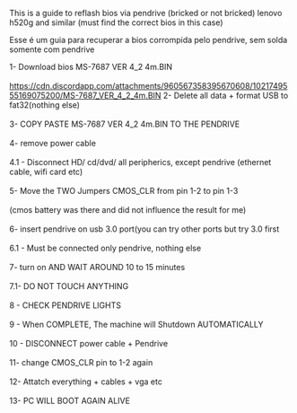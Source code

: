 This is a guide to reflash bios via pendrive (bricked or not bricked) 
lenovo h520g and similar (must find the correct bios in this case)

Esse é um guia para recuperar a bios corrompida pelo pendrive, sem solda somente com pendrive

1- Download bios MS-7687 VER 4_2  4m.BIN<br><br> https://cdn.discordapp.com/attachments/960567358395670608/1021749555169075200/MS-7687_VER_4_2_4m.BIN 
2- Delete all data + format USB to fat32(nothing else)<br><br>
3- COPY PASTE MS-7687 VER 4_2  4m.BIN TO THE PENDRIVE<br><br>
4- remove power cable<br><br>
4.1 - Disconnect HD/ cd/dvd/ all peripherics, except pendrive (ethernet cable, wifi card etc)<br><br>
5- Move the TWO Jumpers CMOS_CLR from pin 1-2 to pin 1-3<br><br>(cmos battery was there and did not influence the result for me)<br><br>
6- insert pendrive on usb 3.0 port(you can try other ports but try 3.0 first <br><br>
6.1 - Must be connected only pendrive, nothing else<br><br>
7- turn on AND WAIT AROUND 10 to 15 minutes<br><br>
7.1- DO NOT TOUCH ANYTHING<br><br>
8 - CHECK PENDRIVE LIGHTS<br><br>
9 - When COMPLETE, The machine will Shutdown AUTOMATICALLY <br><br>
10 - DISCONNECT  power cable + Pendrive <br><br>
11- change CMOS_CLR pin to 1-2 again <br><br>
12- Attatch everything + cables + vga etc<br><br>
13- PC WILL BOOT AGAIN ALIVE
